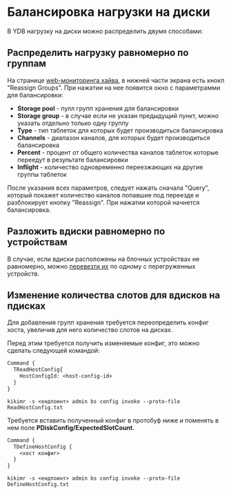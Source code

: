 # Балансировка нагрузки на диски

В YDB нагрузку на диски можно распределить двумя способами:

## Распределить нагрузку равномерно по группам

На странице [web-мониторинга хайва](../embedded_monitoring/hive.md), в нижней части экрана есть кнокп "Reassign Groups".
При нажатии на нее появится окно с параметрамми для балансировки:

* **Storage pool** - пулл групп хранения для балансировки
* **Storage group** - в случае если не указан предыдущий пункт, можно указать отдельно только одну группу
* **Type** - тип таблеток для которых будет производиться балансировка
* **Channels** - диапазон каналов, для которых будет производиться балансировка
* **Percent** - процент от общего количества каналов таблеток которые переедут в результате балансировки
* **Inflight** - количество одновременно переезжающих на другие группы таблеток

После указания всех параметров, следует нажать сначала "Query", который покажет количество каналов попавшие под переезде и разблокирует кнопку "Reassign".
При нажатии которой начнется балансировка.

## Разложить вдиски равномерно по устройствам

В случае, если вдиски расположены на блочных устройствах не равномерно, можно [перевезти их](moving_vdisks.md#moving_vdisk) по одному с перегруженных устройств.

## Изменение количествa слотов для вдисков на пдисках

Для добавления групп хранения требуется переопределить конфиг хоста, увеличив для него количество слотов на дисках.

Перед этим требуется получить изменяемые конфиг, это можно сделать следующей командой:

```proto
Command {
  TReadHostConfig{
    HostConfigId: <host-config-id>
  }
}
```
    
```
kikimr -s <ендпоинт> admin bs config invoke --proto-file ReadHostConfig.txt
```

Требуется вставить полученный конфиг в протобуф ниже и поменять в нем поле **PDiskConfig/ExpectedSlotCount**.

```proto
Command {
  TDefineHostConfig {
    <хост конфиг>
  }
}
```
    
```
kikimr -s <ендпоинт> admin bs config invoke --proto-file DefineHostConfig.txt
```
